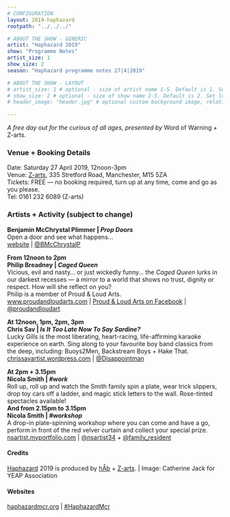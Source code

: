 ```yaml
---
# CONFIGURATION
layout: 2019-haphazard
rootpath: "../../../"

# ABOUT THE SHOW - GENERIC
artist: "Haphazard 2019"
show: "Programme Notes"
artist_size: 1
show_size: 2
season: "Haphazard programme notes 27|4|2019"

# ABOUT THE SHOW - LAYOUT
# artist_size: 1 # optional - size of artist name 1-5. Default is 1. Set longer names to lower values
# show_size: 2 # optional - size of show name 2-5. Default is 2. Set longer names to lower values
# header_image: "header.jpg" # optional custom background image, relative to current page

---
```

*A free day out for the curious of all ages, presented by* Word of Warning *+* Z-arts.       
           
### Venue + Booking Details
Date: Saturday 27 April 2019, 12noon-3pm      
Venue: <a href="http://www.z-arts.org/about-us/getting-here" target="_blank">Z-arts</a>, 335 Stretford Road, Manchester, M15 5ZA        
Tickets: FREE — no booking required, turn up at any time, come and go as you please.       
Tel: 0161 232 6089 (Z-arts)          
        
### Artists + Activity (subject to change)                
**Benjamin McChrystal Plimmer | *Prop Doors***         
Open a door and see what happens…           
<a href="http://bmcchrystalp.wordpress.com" target="_blank">website</a> | <a href="http://twitter.com/BMcChrystalP" target="_blank">@BMcChrystalP</a>         
        

**From 12noon to 2pm<br>Philip Breadney	| *Caged Queen***         
Vicious, evil and nasty… or just wickedly funny… the *Caged Queen* lurks in our darkest recesses — a mirror to a world that shows no trust, dignity or respect. How will she reflect on you?<br>Philip is a member of Proud & Loud Arts.            
<a href="http://www.proudandloudarts.com/cells-a-body-of-work" target="_blank">www.proudandloudarts.com</a> | <a href="http://facebook.com/proudandloudarts" target="_blank">Proud & Loud Arts on Facebook</a> | <a href="http://twitter.com/proudandloudart" target="_blank">@proudandloudart</a>
         
**At 12noon, 1pm, 2pm, 3pm<br>Chris Sav | *Is It Too Late Now To Say Sardine?***        
Lucky Gills is the most liberating, heart-racing, life-affirming karaoke experience on earth. Sing along to your favourite boy band classics from the deep, including: Buoys2Men, Backstream Boys + Hake That.        
<a href="http://chrissavartist.wordpress.com" target="_blank">chrissavartist.wordpress.com</a> | <a href="http://twitter.com/Disappointman" target="_blank">@Disappointman</a>        
        
**At 2pm + 3.15pm<br>Nicola Smith | *#work***        
Roll up, roll up and watch the Smith family spin a plate, wear trick slippers, drop toy cars off a ladder, and magic stick letters to the wall. Rose-tinted spectacles available!        
**And from 2.15pm to 3.15pm<br>Nicola Smith | *#workshop***          
A drop-in plate-spinning workshop where you can come and have a go, perform in front of the red velver curtain and collect your special prize.        
<a href="http://nsartist.myportfolio.com" target="_blank">nsartist.myportfolio.com</a> | <a href="http://twitter.com/nsartist34" target="_blank">@nsartist34</a> + <a href="http://twitter.com/family_resident" target="_blank">@family_resident</a>           
             
            
#### Credits         
[Haphazard](/hab/haphazard) 2019 is produced by [hÅb](/hab) + <a href="http://www.z-arts.org" target="_blank">Z-arts</a>. | Image: Catherine Jack for YEAP Association        
         
#### Websites        
<a href="http://haphazardmcr.org" target="_blank">haphazardmcr.org</a> | <a href="http://twitter.com/hashtag/HaphazardMcr" target="_blank">#HaphazardMcr</a>
